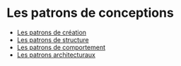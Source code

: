 # Les patrons de conceptions

* [Les patrons de création](creational/index.md)
* [Les patrons de structure](structural/index.md)
* [Les patrons de comportement](behavior/index.md)
* [Les patrons architecturaux](architectural/index.md)
